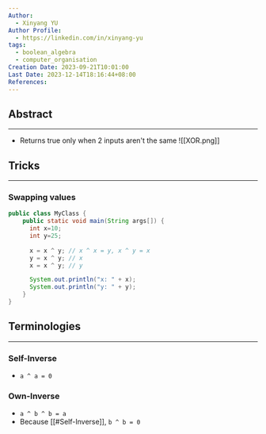 ```yaml
---
Author:
  - Xinyang YU
Author Profile:
  - https://linkedin.com/in/xinyang-yu
tags:
  - boolean_algebra
  - computer_organisation
Creation Date: 2023-09-21T10:01:00
Last Date: 2023-12-14T18:16:44+08:00
References:
---
```

## Abstract
---
- Returns true only when 2 inputs aren't the same
![[XOR.png]]

## Tricks
---
### Swapping values 
```java
public class MyClass {
    public static void main(String args[]) {
      int x=10;
      int y=25;
      
      x = x ^ y; // x ^ x = y, x ^ y = x
      y = x ^ y; // x
      x = x ^ y; // y

      System.out.println("x: " + x);
      System.out.println("y: " + y);
    }
}
```


## Terminologies
---
### Self-Inverse
- `a ^ a = 0`
### Own-Inverse
- `a ^ b ^ b = a`
- Because [[#Self-Inverse]], `b ^ b = 0`